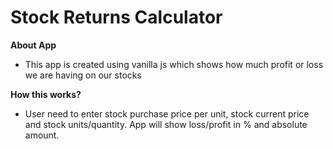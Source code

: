 # Stock Returns Calculator

**About App**

* This app is created using vanilla js which shows how much profit or loss we are having on our stocks

**How this works?**

* User need to enter stock purchase price per unit, stock current price and stock units/quantity. App will show loss/profit in % and absolute amount.